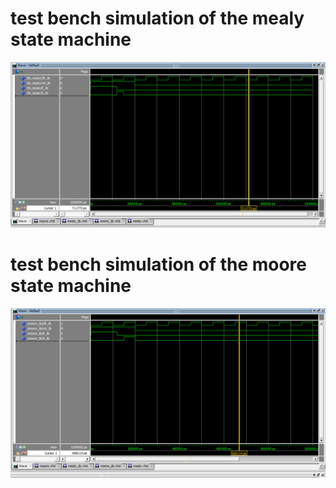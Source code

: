 # test bench simulation of the mealy state machine
 ![Alt text](test_bench_simulation_machine_mealy.png)
 # test bench simulation of the moore state machine
 ![Alt text](test_bench_simulation_machine_moore.png)